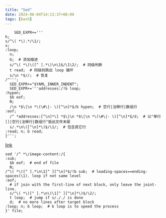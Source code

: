 ```yaml
---
title: "Sed"
date: 2024-06-04T14:13:37+08:00
tags: [bash]
---
```


```
    SED_EXPR+='''
h;
s/^\( *\).*/\1/;
x;
:loop;
  n;
  G;  # 添加缩进
  s/^\( *\)\([^ ].*\)\n\1$/\1\2/;  # 同级判断
  t read;  # 同级则跳出 loop 循环
  s/\n *$//;  # 恢复
/^''';
  SED_EXPR+="$YAML_INNER_INDENT";
  SED_EXPR+='''addresses:/!b loop;
:hypen;
  $b eof;
  N;
  /\n *$\|\n *\(\#\|- \)[^\n]*$/b hypen;  # 空行|注释行|数组行
:eof;
  /^ *addresses:[^\n]*\] *$\|\n *$\|\n *\(\#\|- \)[^\n]*$/d;  # 以"单行[]|空行|注释行|数组行"抵达文件末尾
  s/.*\n\([^\n]*\)$/\1/;  # 包含其它行
:read; n; b read;
}''';
```
[link](https://unix.stackexchange.com/questions/648684/how-do-i-remove-all-specific-sub-sections-of-a-specific-header-in-a-yaml-file/765234?noredirect=1#comment1459228_765234)

```
sed '/^ *\/image-content:/{
:sub;
  $b eof;  # end of file
  N;
/^\( *\)[^ ].*\n\1[^ ][^\n]*$/!b sub;  # leading-spaces==ending-spaces(\1). loop if not same level
:eof;
  # if join with the first-line of next block, only leave the joint-line.
  s/^\( *\)[^ ].*\n\(\1[^ ][^\n]*\)$/\2/;
  t loop;  # jump if s/././ is done
  d;  # no more lines after target block
:loop; n; b loop;  # b loop is to speed the process
}' file;
```

